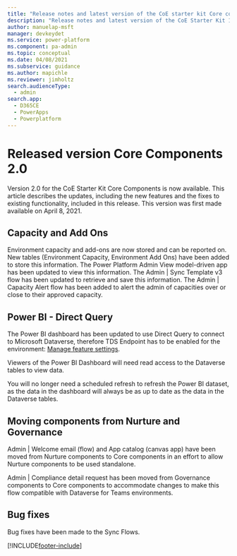 ```yaml
---
title: "Release notes and latest version of the CoE starter kit Core components 2.0 | MicrosoftDocs"
description: "Release notes and latest version of the CoE Starter Kit 1.99."
author: manuelap-msft
manager: devkeydet
ms.service: power-platform
ms.component: pa-admin
ms.topic: conceptual
ms.date: 04/08/2021
ms.subservice: guidance
ms.author: mapichle
ms.reviewer: jimholtz
search.audienceType: 
  - admin
search.app: 
  - D365CE
  - PowerApps
  - Powerplatform
---
```


# Released version Core Components 2.0

Version 2.0 for the CoE Starter Kit Core Components is now available. This article describes the updates, including the new features and the fixes to existing functionality, included in this release. This version was first made available on April 8, 2021.

## Capacity and Add Ons

Environment capacity and add-ons are now stored and can be reported on. New tables (Environment Capacity, Environment Add Ons) have been added to store this information. The Power Platform Admin View model-driven app has been updated to view this information. The Admin | Sync Template v3 flow has been updated to retrieve and save this information. The Admin | Capacity Alert flow has been added to alert the admin of capacities over or close to their approved capacity.

## Power BI - Direct Query

The Power BI dashboard has been updated to use Direct Query to connect to Microsoft Dataverse, therefore TDS Endpoint has to be enabled for the environment: [Manage feature settings](../../admin/settings-features).

Viewers of the Power BI Dashboard will need read access to the Dataverse tables to view data.

You will no longer need a scheduled refresh to refresh the Power BI dataset, as the data in the dashboard will always be as up to date as the data in the Dataverse tables.

## Moving components from Nurture and Governance

Admin | Welcome email (flow) and App catalog (canvas app) have been moved from Nurture components to Core components in an effort to allow Nurture components to be used standalone.

Admin | Compliance detail request has been moved from Governance components to Core components to accommodate changes to make this flow compatible with Dataverse for Teams environments.

## Bug fixes

Bug fixes have been made to the Sync Flows.

[!INCLUDE[footer-include](../../../includes/footer-banner.md)]